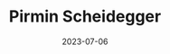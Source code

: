 ---
title: Pirmin Scheidegger
date: 2023-07-06
role: Familienbegleiter
email: pirmin.scheidegger@adesso-sozialberatung.ch
phone: 062 207 00 16
mobile: 076 245 61 72
edu:
  - Sozialarbeiter Bachelor of Arts in Sozialer Arbeit
  - CAS Systemische Beratung, Grundhaltungen, Prämissen und Methoden
core:
  - Langjährige Arbeitserfahrung mit komplexen Familiensituationen
  - Viel Erfahrung im Umgang mit jungen Menschen in schwierigen Lebenssituationen 
  - Systemische und Ressourcenorientierte Arbeitsweise
---